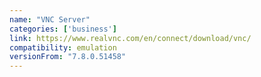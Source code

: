 ```yaml
---
name: "VNC Server"
categories: ['business']
link: https://www.realvnc.com/en/connect/download/vnc/
compatibility: emulation
versionFrom: "7.8.0.51458"
---
```


